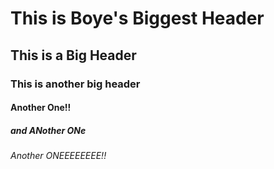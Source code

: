 # This is Boye's Biggest Header
## This is a Big Header
### This is another big header
#### Another One!!
##### and ANother ONe
###### Another  ONEEEEEEEE!!
